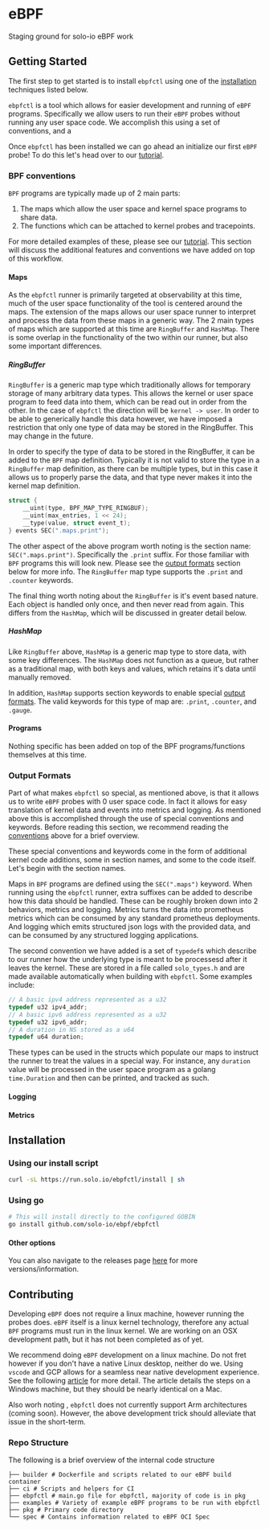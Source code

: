 # eBPF
Staging ground for solo-io eBPF work

## Getting Started

The first step to get started is to install `ebpfctl` using one of the [installation](#Installation) techniques listed below.

`ebpfctl` is a tool which allows for easier development and running of `eBPF` programs. Specifically we allow users to run their `eBPF` probes without running any user space code. We accomplish this using a set of conventions, and a 

Once `ebpfctl` has been installed we can go ahead an initialize our first `eBPF` probe! To do this let's head over to our [tutorial](TUTORIAL.md).


### BPF conventions

`BPF` programs are typically made up of 2 main parts:
1. The maps which allow the user space and kernel space programs to share data.
2. The functions which can be attached to kernel probes and tracepoints.

For more detailed examples of these, please see our [tutorial](#TUTORIAL.md). This section will discuss the additional features and conventions we have added on top of this workflow.

#### Maps

As the `ebpfctl` runner is primarily targeted at observability at this time, much of the user space functionality of the tool is centered around the maps. The extension of the maps allows our user space runner to interpret and process the data from these maps in a generic way. The 2 main types of maps which are supported at this time are `RingBuffer` and `HashMap`. There is some overlap in the functionality of the two within our runner, but also some important differences.

##### RingBuffer

`RingBuffer` is a generic map type which traditionally allows for temporary storage of many arbitrary data types. This allows the kernel or user space program to feed data into them, which can be read out in order from the other. In the case of `ebpfctl` the direction will be `kernel -> user`. In order to be able to generically handle this data however, we have imposed a restriction that only one type of data may be stored in the RingBuffer. This may change in the future.

In order to specify the type of data to be stored in the RingBuffer, it can be added to the `BPF` map definition. Typically it is not valid to store the type in a `RingBuffer` map definition, as there can be multiple types, but in this case it allows us to properly parse the data, and that type never makes it into the kernel map definition.
```C
struct {
	__uint(type, BPF_MAP_TYPE_RINGBUF);
	__uint(max_entries, 1 << 24);
	__type(value, struct event_t);
} events SEC(".maps.print");
```

The other aspect of the above program worth noting is the section name: `SEC(".maps.print")`. Specifically the `.print` suffix. For those familiar with `BPF` programs this will look new. Please see the [output formats](#Output-Formats) section below for more info. The `RingBuffer` map type supports the `.print` and `.counter` keywords.

The final thing worth noting about the `RingBuffer` is it's event based nature. Each object is handled only once, and then never read from again. This differs from the `HashMap`, which will be discussed in greater detail below.

##### HashMap

Like `RingBuffer` above, `HashMap` is a generic map type to store data, with some key differences. The `HashMap` does not function as a queue, but rather as a traditional map, with both keys and values, which retains it's data until manually removed.

In addition, `HashMap` supports section keywords to enable special [output formats](#Output-Formats). The valid keywords for this type of map are: `.print`,  `.counter`, and `.gauge`.


#### Programs

Nothing specific has been added on top of the BPF programs/functions themselves at this time.


### Output Formats

Part of what makes `ebpfctl` so special, as mentioned above, is that it allows us to write `eBPF` probes with 0 user space code. In fact it allows for easy translation of kernel data and events into metrics and logging. As mentioned above this is accomplished through the use of special conventions and keywords. Before reading this section, we recommend reading the [conventions](#BPF-conventions) above for a brief overview.

These special conventions and keywords come in the form of additional kernel code additions, some in section names, and some to the code itself. Let's begin with the section names.

Maps in `BPF` programs are defined using the `SEC(".maps")` keyword. When running using the `ebpfctl` runner, extra suffixes can be added to describe how this data should be handled. These can be roughly broken down into 2 behaviors, metrics and logging. Metrics turns the data into prometheus metrics which can be consumed by any standard prometheus deployments. And logging which emits structured json logs with the provided data, and can be consumed by any structured logging applications.

The second convention we have added is a set of `typedef`s which describe to our runner how the underlying type is meant to be processesd after it leaves the kernel. These are stored in a file called `solo_types.h` and are made available automatically when building with `ebpfctl`. Some examples include:
```C
// A basic ipv4 address represented as a u32
typedef u32 ipv4_addr;
// A basic ipv6 address represented as a u32
typedef u32 ipv6_addr;
// A duration in NS stored as a u64
typedef u64 duration;
```

These types can be used in the structs which populate our maps to instruct the runner to treat the values in a special way. For instance, any `duration` value will be processed in the user space program as a golang `time.Duration` and then can be printed, and tracked as such.


#### Logging

#### Metrics


## Installation

### Using our install script
```bash
curl -sL https://run.solo.io/ebpfctl/install | sh
```

### Using go
```bash
# This will install directly to the configured GOBIN
go install github.com/solo-io/ebpf/ebpfctl
```

#### Other options

You can also navigate to the releases page [here](https://github.com/solo-io/eBPF/releases/) for more versions/information.

## Contributing

Developing `eBPF` does not require a linux machine, however running the probes does. `eBPF` itself is a linux kernel technology, therefore any actual `BPF` programs must run in the linux kernel. We are working on an OSX development path, but it has not been completed as of yet.

We recommend doing `eBPF` development on a linux machine. Do not fret however if you don't have a native Linux desktop, neither do we. Using `vscode` and GCP allows for a seamless near native development experience. See the following [article](https://safwene-benaich.medium.com/developing-on-remote-vm-via-vscode-using-google-clouds-iap-6b6549f9270c) for more detail. The article details the steps on a Windows machine, but they should be nearly identical on a Mac. 

Also worh noting , `ebpfctl` does not currently support Arm architectures (coming soon). However, the above development trick should alleviate that issue in the short-term.

### Repo Structure

The following is a brief overview of the internal code structure

```.
├── builder # Dockerfile and scripts related to our eBPF build container
├── ci # Scripts and helpers for CI
├── ebpfctl # main.go file for ebpfctl, majority of code is in pkg
├── examples # Variety of example eBPF programs to be run with ebpfctl
├── pkg # Primary code directory
└── spec # Contains information related to eBPF OCI Spec
```
